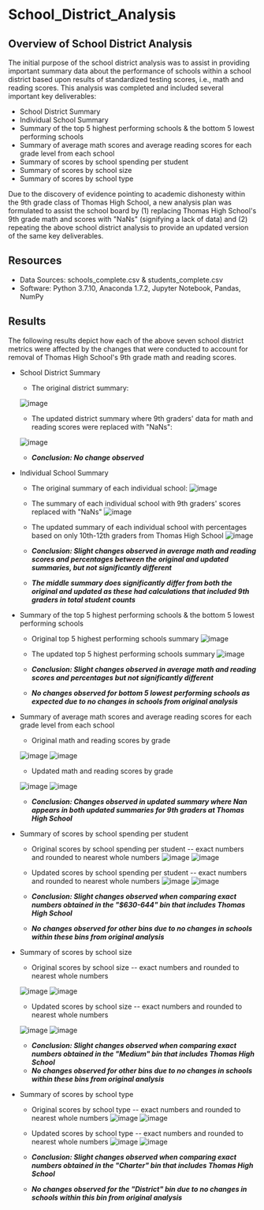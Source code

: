 # School_District_Analysis

## Overview of School District Analysis
The initial purpose of the school district analysis was to assist in providing important summary data about the performance of schools within a school district based upon results of standardized testing scores, i.e., math and reading scores. This analysis was completed and included several important key deliverables:
- School District Summary
- Individual School Summary
- Summary of the top 5 highest performing schools & the bottom 5 lowest performing schools
- Summary of average math scores and average reading scores for each grade level from each school
- Summary of scores by school spending per student
- Summary of scores by school size
- Summary of scores by school type

Due to the discovery of evidence pointing to academic dishonesty within the 9th grade class of Thomas High School, a new analysis plan was formulated to assist the school board by (1) replacing Thomas High School's 9th grade math and scores with "NaNs" (signifying a lack of data) and (2) repeating the above school district analysis to provide an updated version of the same key deliverables. 

## Resources
- Data Sources: schools_complete.csv & students_complete.csv
- Software: Python 3.7.10, Anaconda 1.7.2, Jupyter Notebook, Pandas, NumPy

## Results 
The following results depict how each of the above seven school district metrics were affected by the changes that were conducted to account for removal of Thomas High School's 9th grade math and reading scores.

- School District Summary
  - The original district summary:
  
  ![image](https://user-images.githubusercontent.com/85533099/133024401-c24620f0-acec-4ba0-9ec6-7ecaa10d33bf.png)
  
  - The updated district summary where 9th graders' data for math and reading scores were replaced with "NaNs":
  
  ![image](https://user-images.githubusercontent.com/85533099/133024475-d9b034f3-8abb-48b5-9de8-71ea237f771b.png)
  
  - ***Conclusion: No change observed***
  
- Individual School Summary 
  - The original summary of each individual school:
  ![image](https://user-images.githubusercontent.com/85533099/133024700-eafdc3a2-730b-4599-b641-372c9320e725.png)
  - The summary of each individual school with 9th graders' scores replaced with "NaNs"
  ![image](https://user-images.githubusercontent.com/85533099/133024807-0d842abb-0908-4b4b-a461-93ccecd63eac.png)
  - The updated summary of each individual school with percentages based on only 10th-12th graders from Thomas High School
  ![image](https://user-images.githubusercontent.com/85533099/133024932-80be3357-f6c9-484e-8bd3-900fa0f6016d.png)
  
  - ***Conclusion: Slight changes observed in average math and reading scores and percentages between the original and updated summaries, but not significantly different***
  - ***The middle summary does significantly differ from both the original and updated as these had calculations that included 9th graders in total student counts***

- Summary of the top 5 highest performing schools & the bottom 5 lowest performing schools
  - Original top 5 highest performing schools summary
  ![image](https://user-images.githubusercontent.com/85533099/133025094-3c188894-d053-465b-aa27-4e5c8e0320a5.png)
  - The updated top 5 highest performing schools summary
  ![image](https://user-images.githubusercontent.com/85533099/133025134-fc5b1568-4249-42f1-8993-3645f1f82c6e.png)
  
  - ***Conclusion: Slight changes observed in average math and reading scores and percentages but not significantly different***
  - ***No changes observed for bottom 5 lowest performing schools as expected due to no changes in schools from original analysis***

- Summary of average math scores and average reading scores for each grade level from each school
  - Original math and reading scores by grade
  
  ![image](https://user-images.githubusercontent.com/85533099/133027489-7ba48ac5-c1bb-46a3-ae22-5c8984b93623.png)
  ![image](https://user-images.githubusercontent.com/85533099/133027506-bf015622-0eae-4e0b-8921-b2eec9126aa2.png)


  - Updated math and reading scores by grade
  
  ![image](https://user-images.githubusercontent.com/85533099/133025642-a24fd149-e965-4880-bbe2-73e15d8d644d.png)
  ![image](https://user-images.githubusercontent.com/85533099/133025720-123d63eb-6d47-4c70-af19-d4b5aa7d3569.png)
  
  - ***Conclusion: Changes observed in updated summary where Nan appears in both updated summaries for 9th graders at Thomas High School***
  
- Summary of scores by school spending per student
  - Original scores by school spending per student -- exact numbers and rounded to nearest whole numbers
    ![image](https://user-images.githubusercontent.com/85533099/133026284-b830f80c-293d-4d87-b1b5-6b74af433a68.png)
    ![image](https://user-images.githubusercontent.com/85533099/133026269-10f3ccf9-56a2-484b-b65c-1bee01ca431d.png)
  - Updated scores by school spending per student -- exact numbers and rounded to nearest whole numbers
    ![image](https://user-images.githubusercontent.com/85533099/133026370-244a8ff1-0749-4925-9de1-e05e707e96b7.png)
    ![image](https://user-images.githubusercontent.com/85533099/133026380-9de05751-e8ef-4bd3-a780-a1d79d514f55.png)
    
  - ***Conclusion: Slight changes observed when comparing exact numbers obtained in the "$630-644" bin that includes Thomas High School***
  - ***No changes observed for other bins due to no changes in schools within these bins from original analysis***

- Summary of scores by school size
  - Original scores by school size -- exact numbers and rounded to nearest whole numbers
  
  ![image](https://user-images.githubusercontent.com/85533099/133026629-56eea832-b9f0-4910-8b59-2bc29a650ca5.png)
  ![image](https://user-images.githubusercontent.com/85533099/133026634-0b47aa7d-dd4a-4347-be08-ff7a93506eb5.png)
  
  - Updated scores by school size -- exact numbers and rounded to nearest whole numbers
  
  ![image](https://user-images.githubusercontent.com/85533099/133026657-2b9ac895-813f-479b-91f8-5af9af18e9c0.png)
  ![image](https://user-images.githubusercontent.com/85533099/133026664-23dad751-13d8-491c-8557-7f7a71bb81c4.png)
 
  - ***Conclusion: Slight changes observed when comparing exact numbers obtained in the "Medium" bin that includes Thomas High School***
  - ***No changes observed for other bins due to no changes in schools within these bins from original analysis***

- Summary of scores by school type
  - Original scores by school type -- exact numbers and rounded to nearest whole numbers
  ![image](https://user-images.githubusercontent.com/85533099/133026801-d6dcfb4e-23ba-43a0-97f1-2601a2b74e01.png)
  ![image](https://user-images.githubusercontent.com/85533099/133026808-fdc73cd8-50d4-4fcd-aa6d-ebe7ed0ef599.png)
  
  - Updated scores by school type -- exact numbers and rounded to nearest whole numbers
  ![image](https://user-images.githubusercontent.com/85533099/133026837-a777ccb7-949f-4eab-8458-5c38800e9dfa.png)
  ![image](https://user-images.githubusercontent.com/85533099/133026844-c11987d1-21ba-4b20-8262-1320478952dc.png)
  
  - ***Conclusion: Slight changes observed when comparing exact numbers obtained in the "Charter" bin that includes Thomas High School***
  - ***No changes observed for the "District" bin due to no changes in schools within this bin from original analysis***



